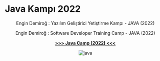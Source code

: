 # Java Kampı 2022
<div align="center" width="100%">
Engin Demiroğ : Yazılım Geliştirici Yetiştirme Kampı - JAVA (2022)

Engin Demiroğ : Software Developer Training Camp - JAVA (2022)

[<b>>>> Java Camp (2022) <<<</b>](https://www.youtube.com/watch?v=-XfPd-cQRuo&list=PLqG356ExoxZUGztzAxqIWkkTq8JVa-o3X)


![java](https://user-images.githubusercontent.com/77399565/194779564-3374fa9a-aeb9-4fe8-bee0-fddf0b287158.png)

</div>